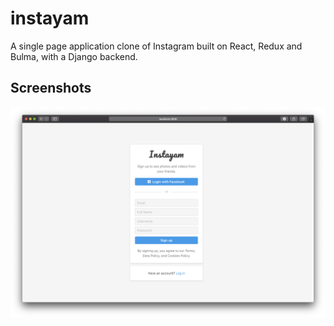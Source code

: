 # instayam

A single page application clone of Instagram built on React, Redux and Bulma, with a Django backend.

## Screenshots

![Landing page screenshot.](./landing-page-screenshot.png)

